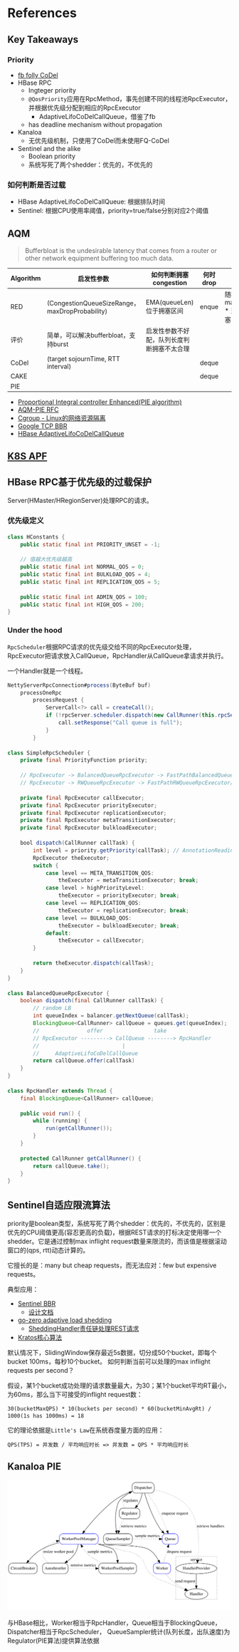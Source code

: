 # References

## Key Takeaways

### Priority

- [fb folly CoDel](https://github.com/facebook/folly/blob/bd600cd4e88f664f285489c76b6ad835d8367cd2/folly/executors/Codel.cpp)
- HBase RPC
  - Ingteger priority
  - `@QosPriority`应用在RpcMethod，事先创建不同的线程池RpcExecutor，并根据优先级分配到相应的RpcExecutor
    - AdaptiveLifoCoDelCallQueue，借鉴了fb
  - has deadline mechanism without propagation
- Kanaloa
  - 无优先级机制，只使用了CoDel而未使用FQ-CoDel
- Sentinel and the alike
  - Boolean priority
  - 系统写死了两个shedder：优先的，不优先的

### 如何判断是否过载

- HBase AdaptiveLifoCoDelCallQueue: 根据排队时间
- Sentinel: 根据CPU使用率阈值，priority=true/false分别对应2个阈值

## AQM

>Bufferbloat is the undesirable latency that comes from a router or other network equipment buffering too much data.


| Algorithm | 启发性参数                                         | 如何判断拥塞 congestion   | 何时drop | 丢包算法                                        |
| --------- | --------------------------------------------- | ------------------- | ------ | ------------------------------------------- |
| RED       | (CongestionQueueSizeRange，maxDropProbability) | EMA(queueLen)位于拥塞区间 | enque  | 随机丢包概率：maxDropProbability * 当前队列长度占拥塞区间的百分比 |
| 评价        | 简单，可以解决bufferbloat，支持burst                    | 启发性参数不好配，队列长度判断拥塞不太合理            |        |                                             |
| CoDel     | (target sojournTime, RTT interval) |                     | deque  |                                             |
| CAKE      |                                               |                     | deque  |                                             |
| PIE       |                                               |                     |        |                                             |

- [Proportional Integral controller Enhanced(PIE algorithm)](https://github.com/iheartradio/kanaloa/blob/0.5.x/core/src/main/scala/kanaloa/queue/Regulator.scala)
- [AQM-PIE RFC](https://datatracker.ietf.org/doc/html/draft-ietf-aqm-pie-03)
- [Cgroup - Linux的网络资源隔离](https://github.com/zorrozou/zorrozou.github.io/blob/master/docs/books/cgroup_linux_network_control_group.md)
- [Google TCP BBR](https://cloud.google.com/blog/products/networking/tcp-bbr-congestion-control-comes-to-gcp-your-internet-just-got-faster)
- [HBase AdaptiveLifoCoDelCallQueue](https://github.com/apache/hbase/blob/master/hbase-server/src/main/java/org/apache/hadoop/hbase/ipc/AdaptiveLifoCoDelCallQueue.java)

## [K8S APF](https://github.com/kubernetes/enhancements/blob/master/keps/sig-api-machinery/1040-priority-and-fairness/README.md)

## HBase RPC基于优先级的过载保护

Server(HMaster/HRegionServer)处理RPC的请求。

### 优先级定义

```java
class HConstants {
    public static final int PRIORITY_UNSET = -1;

    // 值越大优先级越高
    public static final int NORMAL_QOS = 0;
    public static final int BULKLOAD_QOS = 4;
    public static final int REPLICATION_QOS = 5;

    public static final int ADMIN_QOS = 100;
    public static final int HIGH_QOS = 200;
}
```

### Under the hood

`RpcScheduler`根据RPC请求的优先级交给不同的RpcExecutor处理，RpcExecutor把请求放入CallQueue，RpcHandler从CallQueue拿请求并执行。

一个Handler就是一个线程。

```java
NettyServerRpcConnection#process(ByteBuf buf)
    processOneRpc
        processRequest {
            ServerCall<?> call = createCall();
            if (!rpcServer.scheduler.dispatch(new CallRunner(this.rpcServer, call))) {
                call.setResponse("Call queue is full");
            }
        }

class SimpleRpcScheduler {
    private final PriorityFunction priority;

    // RpcExecutor -> BalancedQueueRpcExecutor -> FastPathBalancedQueueRpcExecutor
    // RpcExecutor -> RWQueueRpcExecutor -> FastPathRWQueueRpcExecutor/MetaRWQueueRpcExecutor

    private final RpcExecutor callExecutor;
    private final RpcExecutor priorityExecutor;
    private final RpcExecutor replicationExecutor;
    private final RpcExecutor metaTransitionExecutor;
    private final RpcExecutor bulkloadExecutor;

    bool dispatch(CallRunner callTask) {
        int level = priority.getPriority(callTask); // AnnotationReadingPriorityFunction#getPriority 根据注解 QosPriority
        RpcExecutor theExecutor;
        switch {
            case level == META_TRANSITION_QOS:
                theExecutor = metaTransitionExecutor; break;
            case level > highPriorityLevel:
                theExecutor = priorityExecutor; break;
            case level == REPLICATION_QOS:
                theExecutor = replicationExecutor; break;
            case level == BULKLOAD_QOS:
                theExecutor = bulkloadExecutor; break;
            default:
                theExecutor = callExecutor;
        }

        return theExecutor.dispatch(callTask);
    }
}

class BalancedQueueRpcExecutor {
    boolean dispatch(final CallRunner callTask) {
        // random LB
        int queueIndex = balancer.getNextQueue(callTask);
        BlockingQueue<CallRunner> callQueue = queues.get(queueIndex);
        //               offer                take
        // RpcExecutor ---------> CallQueue --------> RpcHandler
        //                          |
        //     AdaptiveLifoCoDelCallQueue
        return callQueue.offer(callTask)
    }
}

class RpcHandler extends Thread {
    final BlockingQueue<CallRunner> callQueue;

    public void run() {
        while (running) {
            run(getCallRunner());
        }
    }

    protected CallRunner getCallRunner() {
        return callQueue.take();
    }
}
```

## Sentinel自适应限流算法

priority是boolean类型，系统写死了两个shedder：优先的，不优先的，区别是优先的CPU阈值更高(容忍更高的负载)，根据REST请求的打标决定使用哪一个shedder。它是通过控制max inflight request数量来限流的，而该值是根据滚动窗口的(qps, rtt)动态计算的。

它擅长的是：many but cheap requests，而无法应对：few but expensive requests。

典型应用：

- [Sentinel BBR](https://github.com/alibaba/Sentinel/blob/a524ab3bb3364818e292e1255480d20845e77c89/sentinel-core/src/main/java/com/alibaba/csp/sentinel/slots/system/SystemRuleManager.java#L290)
  - [设计文档](https://github.com/alibaba/Sentinel/wiki/%E7%B3%BB%E7%BB%9F%E8%87%AA%E9%80%82%E5%BA%94%E9%99%90%E6%B5%81)
- [go-zero adaptive load shedding](https://github.com/zeromicro/go-zero/blob/9a671f6059791206b20cd3f1fa1f437c87b7b8ea/core/load/adaptiveshedder.go#L119)
  - [SheddingHandler责任链处理REST请求](https://github.com/zeromicro/go-zero/blob/master/rest/handler/sheddinghandler.go)
- [Kratos核心算法](https://github.com/go-kratos/aegis/blob/99110a3f05f44234f21d65f79be71d1e2706937d/ratelimit/bbr/bbr.go#L120)

默认情况下，SlidingWindow保存最近5s数据，切分成50个bucket，即每个bucket 100ms，每秒10个bucket。
如何判断当前可以处理的max inflight requests per second？

假设，某1个bucket成功处理的请求数量最大，为30；某1个bucket平均RT最小，为60ms，那么当下可接受的inflight request数：

```
30(bucketMaxQPS) * 10(buckets per second) * 60(bucketMinAvgRt) / 1000(1s has 1000ms) = 18
```

它的理论依据是`Little's Law`在系统吞度量方面的应用：

```
QPS(TPS) = 并发数 / 平均响应时长 => 并发数 = QPS * 平均响应时长
```

## Kanaloa PIE

![](/doc/img/Kanaloa.svg)

与HBase相比，Worker相当于RpcHandler，Queue相当于BlockingQueue，Dispatcher相当于RpcScheduler， QueueSampler统计(队列长度，出队速度)为Regulator(PIE算法)提供算法依据
